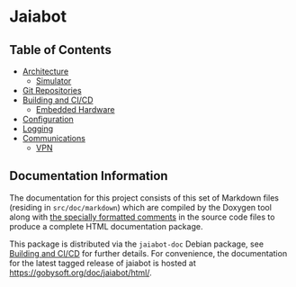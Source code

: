 # Jaiabot

## Table of Contents

- [Architecture](page10_architecture.md)
    - [Simulator](page11_simulator.md)
- [Git Repositories](page19_repository.md)
- [Building and CI/CD](page20_build.md)
    - [Embedded Hardware](page25_embedded_setup.md)
- [Configuration](page30_configuration.md)
- [Logging](page40_logging.md)
- [Communications](page50_communications.md)
    - [VPN](page55_vpn.md)


## Documentation Information

The documentation for this project consists of this set of Markdown files (residing in `src/doc/markdown`) which are compiled by the Doxygen tool along with [the specially formatted comments](https://www.doxygen.nl/manual/docblocks.html) in the source code files to produce a complete HTML documentation package.

This package is distributed via the `jaiabot-doc` Debian package, see [Building and CI/CD](page20_build.md) for further details. For convenience, the documentation for the latest tagged release of jaiabot is hosted at <https://gobysoft.org/doc/jaiabot/html/>.

